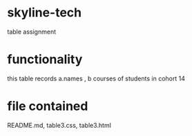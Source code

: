 # skyline-tech


table assignment

# functionality

this table records a.names , b courses of students  in cohort 14


# file contained

README.md, table3.css, table3.html